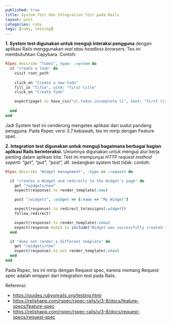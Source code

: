 ```yaml
---
published: true
title: System Test dan Integration Test pada Rails
layout: post
categories: ruby
tags: [ruby, testing]
---
```


**1. System test digunakan untuk menguji interaksi pengguna** dengan aplikasi Rails menggunakan _real atau headless browsers_. 
Tes ini membutuhkan Capybara. Contoh:

```ruby
RSpec.describe "Todos", type: :system do
  it "create a todo" do
    visit root_path
    
    click_on "Create a new todo"
    fill_in "Title", with: "first title"
    click_on "Create Todo"  

    expect(page).to have_css("ul.todos.incomplete li", text: "first title")
    
  end
end
```

Jadi System test ini cenderung mengetes aplikasi dari sudut pandang pengguna. 
Pada Rspec versi 3.7 kebawah, tes ini mirip dengan Feature spec.

**2. Integration test digunakan untuk menguji bagaimana berbagai bagian aplikasi Rails berinteraksi.**
Umumnya digunakan untuk menguji alur kerja penting dalam aplikasi kita. 
Test ini mempunyai _HTTP request method seperti: “get”, “put”, “post”, dll._ sedangkan system test tidak. contoh:

```ruby
RSpec.describe "Widget management", :type => :request do

  it "creates a Widget and redirects to the Widget's page" do
    get "/widgets/new"
    expect(response).to render_template(:new)

    post "/widgets", :widget => {:name => "My Widget"}

    expect(response).to redirect_to(assigns(:widget))
    follow_redirect!

    expect(response).to render_template(:show)
    expect(response.body).to include("Widget was successfully created.")
  end

  it "does not render a different template" do
    get "/widgets/new"
    expect(response).to_not render_template(:show)
  end
end
```
Pada Rspec, tes ini mirip dengan Request spec, karena memang Request spec adalah _wrapper_ dari Integration test pada Rails.


Referensi:
- https://guides.rubyonrails.org/testing.html
- https://relishapp.com/rspec/rspec-rails/v/3-8/docs/feature-specs/feature-spec
- https://relishapp.com/rspec/rspec-rails/v/3-8/docs/request-specs/request-spec